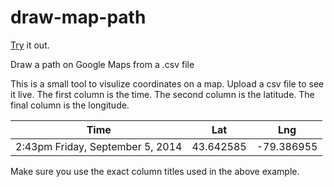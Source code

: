 draw-map-path
=============
[Try](http://thomaskimura.github.io/draw-map-path/) it out. 

Draw a path on Google Maps from a .csv file

This is a small tool to visulize coordinates on a map. Upload a csv file to see it live. The first column is the time. The second column is the latitude. The final column is the longitude.

Time | Lat | Lng
--- | --- | ---
2:43pm Friday, September 5, 2014 | 43.642585 | -79.386955

Make sure you use the exact column titles used in the above example. 
